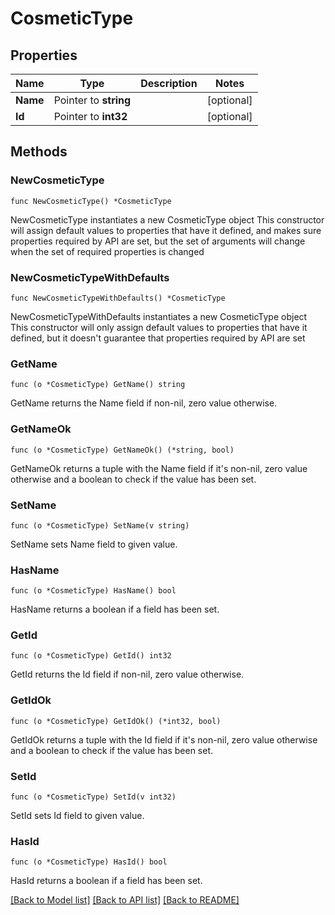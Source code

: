 # CosmeticType

## Properties

Name | Type | Description | Notes
------------ | ------------- | ------------- | -------------
**Name** | Pointer to **string** |  | [optional] 
**Id** | Pointer to **int32** |  | [optional] 

## Methods

### NewCosmeticType

`func NewCosmeticType() *CosmeticType`

NewCosmeticType instantiates a new CosmeticType object
This constructor will assign default values to properties that have it defined,
and makes sure properties required by API are set, but the set of arguments
will change when the set of required properties is changed

### NewCosmeticTypeWithDefaults

`func NewCosmeticTypeWithDefaults() *CosmeticType`

NewCosmeticTypeWithDefaults instantiates a new CosmeticType object
This constructor will only assign default values to properties that have it defined,
but it doesn't guarantee that properties required by API are set

### GetName

`func (o *CosmeticType) GetName() string`

GetName returns the Name field if non-nil, zero value otherwise.

### GetNameOk

`func (o *CosmeticType) GetNameOk() (*string, bool)`

GetNameOk returns a tuple with the Name field if it's non-nil, zero value otherwise
and a boolean to check if the value has been set.

### SetName

`func (o *CosmeticType) SetName(v string)`

SetName sets Name field to given value.

### HasName

`func (o *CosmeticType) HasName() bool`

HasName returns a boolean if a field has been set.

### GetId

`func (o *CosmeticType) GetId() int32`

GetId returns the Id field if non-nil, zero value otherwise.

### GetIdOk

`func (o *CosmeticType) GetIdOk() (*int32, bool)`

GetIdOk returns a tuple with the Id field if it's non-nil, zero value otherwise
and a boolean to check if the value has been set.

### SetId

`func (o *CosmeticType) SetId(v int32)`

SetId sets Id field to given value.

### HasId

`func (o *CosmeticType) HasId() bool`

HasId returns a boolean if a field has been set.


[[Back to Model list]](../README.md#documentation-for-models) [[Back to API list]](../README.md#documentation-for-api-endpoints) [[Back to README]](../README.md)


